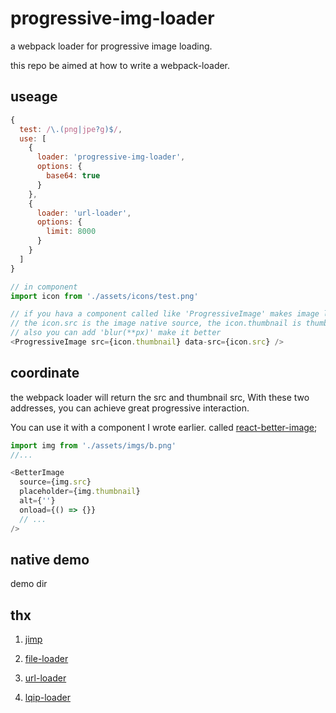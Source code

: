 # progressive-img-loader

a webpack loader for progressive image loading. 

this repo be aimed at how to write a webpack-loader.

## useage

```js
{
  test: /\.(png|jpe?g)$/,
  use: [
    {
      loader: 'progressive-img-loader',
      options: {
        base64: true
      }
    },
    {
      loader: 'url-loader',
      options: {
        limit: 8000
      }
    }
  ]
}

// in component
import icon from './assets/icons/test.png'

// if you hava a component called like 'ProgressiveImage' makes image load progressively.
// the icon.src is the image native source, the icon.thumbnail is thumbnail (base64)
// also you can add 'blur(**px)' make it better
<ProgressiveImage src={icon.thumbnail} data-src={icon.src} />

```

## coordinate

the webpack loader will return the src and thumbnail src, With these two addresses, you can achieve great progressive interaction.

You can use it with a component I wrote earlier. called [react-better-image](https://github.com/cbbfcd/react-better-image);

```js
import img from './assets/imgs/b.png'
//...

<BetterImage
  source={img.src}
  placeholder={img.thumbnail}
  alt={''}
  onload={() => {}}
  // ...
/>
```

## native demo

demo dir

## thx

1. [jimp](https://github.com/oliver-moran/jimp/tree/master/packages/jimp)

2. [file-loader](https://github.com/webpack-contrib/file-loader)

3. [url-loader](https://github.com/webpack-contrib/url-loader)

4. [lqip-loader](https://github.com/zouhir/lqip-loader)


